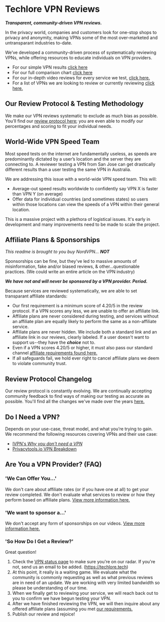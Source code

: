 # Techlore VPN Reviews
***Transparent, community-driven VPN reviews.***

In the privacy world, companies and customers look for one-stop shops to privacy and anonymity, making VPNs some of the most over-marketed and untransparant industries to-date.

We’ve developed a community-driven process of systematically reviewing VPNs, while offering resources to educate individuals on VPN providers.

- For our simple VPN results [click here](https://github.com/techlore-official/VPN-reviews/blob/master/simple-VPN-chart.csv)
- For our full comparison chart [click here](https://github.com/techlore-official/VPN-reviews/blob/master/complete-VPN-chart.csv)
- For our in-depth video reviews for every service we test, [click here.](https://www.youtube.com/playlist?list=PL3KeV6Ui_4CYTOvbZrElePOSJZAUlx2Yr)
- For a list of VPNs we are looking to review or currently reviewing [click here.](https://github.com/techlore-official/VPN-reviews/blob/master/status.md)

## Our Review Protocol & Testing Methodology
We make our VPN reviews systematic to exclude as much bias as possible. You’ll find our [review protocol here](https://github.com/techlore-official/VPN-reviews/blob/master/review-protocol.md); you are even able to modify our percentages and scoring to fit your individual needs.

## World-Wide VPN Speed Team
Most speed tests on the internet are fundamentally useless, as speeds are predominantly dictated by a user’s location and the server they are connecting to. A reviewer testing a VPN from San Jose can get drastically different results than a user testing the same VPN in Australia.

We are addressing this issue with a world-wide VPN speed team. This will:
* Average-out speed results worldwide to confidently say VPN X is faster than VPN Y (on average)
* Offer data for individual countries (and sometimes states) so users within those locations can view the speeds of a VPN within their general location. 

This is a massive project with a plethora of logistical issues. It's early in development and many improvements need to be made to scale the project.

## Affiliate Plans & Sponsorships
*This readme is brought to you buy NordVPN...* ***NOT***

Sponsorships can be fine, but they've led to massive amounts of misinformation, fake and/or biased reviews, & other...questionable practices. (We could write an entire article on the VPN industry)


***We have not and will never be sponsored by a VPN provider. Period.***


Because services are reviewed systematically, we are able to set transparant affiliate standards:
* Our first requirement is a minimum score of 4.20/5 in the review protocol. If a VPN scores any less, we are unable to offer an affiliate link.
* Affiliate plans are never considered during testing, and services without an affiliate plan are equally likely to perform the same as a non-affiliate service.
* Affiliate plans are never hidden. We include both a standard link and an affiliate link in our reviews, clearly labeled. If a user doesn't want to support us--they have the ***choice*** not to. 
* Even if a VPN scores 4.20/5 or higher, it must also pass our standard channel [affiliate requirements found here.](https://github.com/techlore-official/YT-channel/blob/master/affiliates.md)
* If all safeguards fail, we hold ever right to cancel affiliate plans we deem to violate community trust. 

## Review Protocol Changelog
Our review protocol is constantly evolving. We are continually accepting community feedback to find ways of making our testing as accurate as possible. You'll find all the changes we've made over the years [here.](https://github.com/techlore-official/VPN-reviews/blob/master/review-protocol-changelog.md)

## Do I Need a VPN? 
Depends on your use-case, threat model, and what you’re trying to gain. We recommend the following resources covering VPNs and their use case:

* [IVPN's *Why you don't need a VPN*](https://www.ivpn.net/blog/why-you-dont-need-a-vpn/)
* [Privacytools.io VPN Breakdown](https://www.privacytools.io/providers/vpn/#info)

## Are You a VPN Provider? (FAQ)
### 'We Can Offer You...'
We don't care about affiliate rates (or if you have one at all) to get your review completed. We don't evaluate what services to review or how they perform based on affiliate plans. [View more information here.](https://github.com/techlore-official/VPN-reviews#affiliate-plans--sponsorships)

### 'We want to sponsor a...'
We don't accept any form of sponsorships on our videos. [View more information here.](https://github.com/techlore-official/VPN-reviews#affiliate-plans--sponsorships)

### 'So How Do I Get a Review?'
Great question!
1. Check the [VPN status page](https://github.com/techlore-official/VPN-reviews/blob/master/status.md) to make sure you're on our radar. If you're not, send us an email to be added. (https://techlore.tech)
2. At this point, it really is a waiting game. We evaluate what the community is commonly requesting as well as what previous reviews are in need of an update. We are working with very limited bandwidth so please be understanding of our time.
3. When we finally get to reviewing your service, we will reach back out to you to confirm we have begun testing your VPN.
4. After we have finished reviewing the VPN, we will then inquire about any offered affiliate plans (assuming you met [our requirements.](https://github.com/techlore-official/VPN-reviews#affiliate-plans--sponsorships)
5. Publish our review and rejoice!
